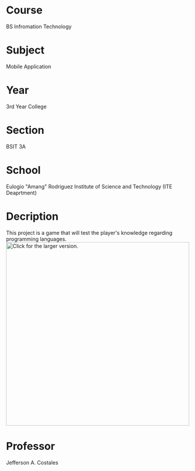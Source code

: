 # Course
BS Infromation Technology
# Subject
Mobile Application
# Year
3rd Year College
# Section
BSIT 3A
# School 
Eulogio "Amang" Rodriguez Institute of Science and Technology (ITE Deaprtment)
# Decription
This project is a game that will test the player's knowledge regarding programming languages.
<a href="https://drive.google.com/uc?export=view&id=1WdCE0vCH1PoK2gu3s-k1sPZm5ZGjIePA"><img src="https://drive.google.com/uc?export=view&id=1WdCE0vCH1PoK2gu3s-k1sPZm5ZGjIePA" style="width: 500px; max-width: 100%; height: auto" title="Click for the larger version." /></a>

# Professor
Jefferson A. Costales
